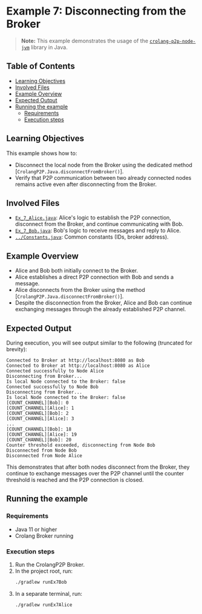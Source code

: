# Example 7: Disconnecting from the Broker

> **Note:** This example demonstrates the usage of the [`crolang-p2p-node-jvm`](https://github.com/crolang-p2p/crolang-p2p-node-jvm) library in Java.

## Table of Contents

- [Learning Objectives](#learning-objectives)
- [Involved Files](#involved-files)
- [Example Overview](#example-overview)
- [Expected Output](#expected-output)
- [Running the example](#running-the-example)
  - [Requirements](#requirements)
  - [Execution steps](#execution-steps)

## Learning Objectives

This example shows how to:
- Disconnect the local node from the Broker using the dedicated method [`CrolangP2P.Java.disconnectFromBroker()`].
- Verify that P2P communication between two already connected nodes remains active even after disconnecting from the Broker.

## Involved Files

- [`Ex_7_Alice.java`](./Ex_7_Alice.java): Alice's logic to establish the P2P connection, disconnect from the Broker, and continue communicating with Bob.
- [`Ex_7_Bob.java`](./Ex_7_Bob.java): Bob's logic to receive messages and reply to Alice.
- [`../Constants.java`](../Constants.java): Common constants (IDs, broker address).

## Example Overview

- Alice and Bob both initially connect to the Broker.
- Alice establishes a direct P2P connection with Bob and sends a message.
- Alice disconnects from the Broker using the method [`CrolangP2P.Java.disconnectFromBroker()`].
- Despite the disconnection from the Broker, Alice and Bob can continue exchanging messages through the already established P2P channel.

## Expected Output

During execution, you will see output similar to the following (truncated for brevity):
```
Connected to Broker at http://localhost:8080 as Bob
Connected to Broker at http://localhost:8080 as Alice
Connected successfully to Node Alice
Disconnecting from Broker...
Is local Node connected to the Broker: false
Connected successfully to Node Bob
Disconnecting from Broker...
Is local Node connected to the Broker: false
[COUNT_CHANNEL][Bob]: 0
[COUNT_CHANNEL][Alice]: 1
[COUNT_CHANNEL][Bob]: 2
[COUNT_CHANNEL][Alice]: 3
...
[COUNT_CHANNEL][Bob]: 18
[COUNT_CHANNEL][Alice]: 19
[COUNT_CHANNEL][Bob]: 20
Counter threshold exceeded, disconnecting from Node Bob
Disconnected from Node Bob
Disconnected from Node Alice
```

This demonstrates that after both nodes disconnect from the Broker, they continue to exchange messages over the P2P channel until the counter threshold is reached and the P2P connection is closed.

## Running the example

### Requirements
- Java 11 or higher
- Crolang Broker running

### Execution steps
1. Run the CrolangP2P Broker.
2. In the project root, run:
   ```sh
   ./gradlew runEx7Bob
   ```
3. In a separate terminal, run:
   ```sh
   ./gradlew runEx7Alice
   ```
